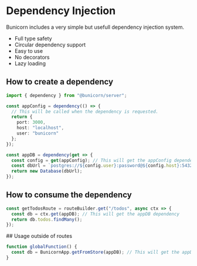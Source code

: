 # Dependency Injection

Bunicorn includes a very simple but usefull dependency injection system.

- Full type safety
- Circular dependency support
- Easy to use
- No decorators
- Lazy loading

## How to create a dependency

```ts
import { dependency } from "@bunicorn/server";

const appConfig = dependency(() => {
  // This will be called when the dependency is requested.
  return {
    port: 3000,
    host: "localhost",
    user: "bunicorn"
  };
});

const appDB = dependency(get => {
  const config = get(appConfig); // This will get the appConfig dependency, that simple!
  const dbUrl = `postgres://${config.user}:password@${config.host}:5432/mydb`;
  return new Database(dbUrl);
});
```

## How to consume the dependency

```ts
const getTodosRoute = routeBuilder.get("/todos", async ctx => {
  const db = ctx.get(appDB); // This will get the appDB dependency
  return db.todos.findMany();
});
```

## Usage outside of routes

```ts
function globalFunction() {
  const db = BunicornApp.getFromStore(appDB); // This will get the appDB dependency, it is the same as ctx.get(appDB)
}
```
